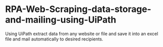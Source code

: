 # RPA-Web-Scraping-data-storage-and-mailing-using-UiPath
Using UiPath extract data from any website or file and save it into an excel file and mail automatically to desired recipients.

